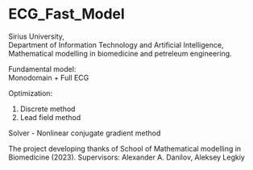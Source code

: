# ECG_Fast_Model

Sirius University,  
Department of Information Technology and Artificial Intelligence,  
Mathematical modelling in biomedicine and petreleum engineering.

Fundamental model:  
Monodomain + Full ECG  

Optimization:  
1) Discrete method   
2) Lead field method   

Solver - Nonlinear conjugate gradient method  

The project developing thanks of School of Mathematical modelling in Biomedicine (2023).
Supervisors: Alexander A. Danilov, Aleksey Legkiy 
